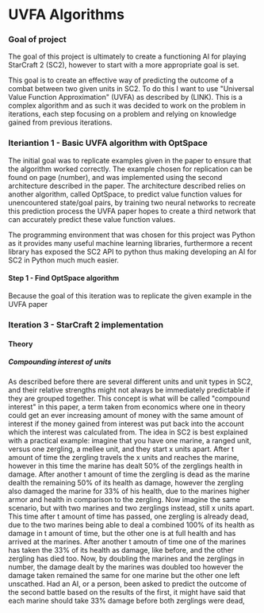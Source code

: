 # UVFA Algorithms
### Goal of project
The goal of this project is ultimately to create a functioning AI for playing StarCraft 2 (SC2), however to start with a more appropriate goal is set.

This goal is to create an effective way of predicting the outcome of a combat between two given units in SC2. To do this I want to use "Universal Value Function Approximation" (UVFA) as described by (LINK).
This is a complex algorithm and as such it was decided to work on the problem in iterations, each step focusing on a problem and relying on knowledge gained from previous iterations.

### Iteriantion 1 - Basic UVFA algorithm with OptSpace
The initial goal was to replicate examples given in the paper to ensure that the algorithm worked correctly. The example chosen for replication can be found on page (number), and was implemented using the second architecture described in the paper.
The architecture described relies on another algorithm, called OptSpace, to predict value function values for unencountered state/goal pairs, by training two neural networks to recreate this prediction process the UVFA paper hopes to create a third network that can accurately predict these value function values.

The programming environment that was chosen for this project was Python as it provides many useful machine learning libraries, furthermore a recent library has exposed the SC2 API to python thus making developing an AI for SC2 in Python much much easier.

####  Step 1 - Find OptSpace algorithm
Because the goal of this iteration was to replicate the given example in the UVFA paper




### Iteration 3 - StarCraft 2 implementation

#### Theory
##### Compounding interest of units
As described before there are several different units and unit types in SC2, and their relative strengths might not always be immediately predictable if they are grouped together. This concept is what will be called "compound interest" in this paper, a term taken from economics where one in theory could get an ever increasing amount of money with the same amount of interest if the money gained from interest was put back into the account which the interest was calculated from. The idea in SC2 is best explained with a practical example: imagine that you have one marine, a ranged unit, versus one zergling, a mellee unit, and they start x units apart. After t amount of time the zergling travels the x units and reaches the marine, however in this time the marine has dealt 50% of the zerglings health in damage. After another t amount of time the zergling is dead as the marine dealth the remaining 50% of its health as damage, however the zergling also damaged the marine for 33% of his health, due to the marines higher armor and health in comparison to the zergling. Now imagine the same scenario, but with two marines and two zerglings instead, still x units apart. This time after t amount of time has passed, one zergling is already dead, due to the two marines being able to deal a combined 100% of its health as damage in t amount of time, but the other one is at full health and has arrived at the marines. After another t amoutn of time one of the marines has taken the 33% of its health as damage, like before, and the other zergling has died too. Now, by doubling the marines and the zerglings in number, the damage dealt by the marines was doubled too however the damage taken remained the same for one marine but the other one left unscathed. Had an AI, or a person, been asked to predict the outcome of the second battle based on the results of the first, it might have said that each marine should take 33% damage before both zerglings were dead, 
